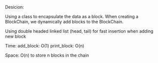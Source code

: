 Desicion:

Using a class to encapsulate the data as a block. When creating a BlockChain, we dynamically add blocks to the BlockChain.

Using double headed linked list (head, tail) for fast insertion when adding new block


Time: 
add_block: O(1)
print_block: O(n)


Space: O(n)    to store n blocks in the chain